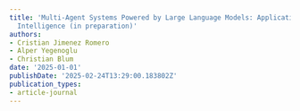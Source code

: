 ```yaml
---
title: 'Multi-Agent Systems Powered by Large Language Models: Applications in Swarm
  Intelligence (in preparation)'
authors:
- Cristian Jimenez Romero
- Alper Yegenoglu
- Christian Blum
date: '2025-01-01'
publishDate: '2025-02-24T13:29:00.183802Z'
publication_types:
- article-journal
---
```

